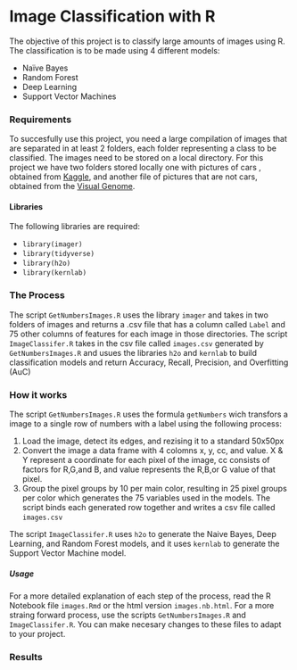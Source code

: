 # Image Classification with R
The objective of this project is to classify large amounts of images using R. The classification is to be made using 4 different models:

* Naïve Bayes
* Random Forest
* Deep Learning
* Support Vector Machines

### Requirements 
To succesfully use this project, you need a large compilation of images that are separated in at least 2 folders, each folder representing a class to be classified. The images need to be stored on a local directory. For this project we have two folders stored locally one with pictures of cars , obtained from [Kaggle](https://www.kaggle.com/senemanu/stanfordcarsfcs#01002.jpg), and another file of pictures that are not cars, obtained from the [Visual Genome](http://visualgenome.org/api/v0/api_home.html).

#### Libraries
The following libraries are required:
* `library(imager)`
* `library(tidyverse)`
* `library(h2o)`
* `library(kernlab)`

### The Process
The script `GetNumbersImages.R` uses the library `imager` and takes in two folders of images and returns a .csv file that has a column called `Label` and 75 other columns of features for each image in those directories. 
The script `ImageClassifer.R` takes in the csv file called `images.csv` generated by `GetNumbersImages.R` and usues the libraries `h2o` and `kernlab` to build classification models and return Accuracy, Recall, Precision, and Overfitting (AuC)

### How it works
The script `GetNumbersImages.R` uses the formula `getNumbers` wich transfors a image to a single row of numbers with a label using the following process:
1. Load the image, detect its edges, and rezising it to a standard 50x50px
2. Convert the image a data frame with 4 colomns x, y, cc, and value. X & Y represent a coordinate for each pixel of the image, cc consists of factors for R,G,and B, and value represents the R,B,or G value of that pixel.
3. Group the pixel groups by 10 per main color, resulting in 25 pixel groups per color which generates the 75 variables used in the models.
The script binds each generated row together and writes a csv file called `images.csv`

The script `ImageClassifer.R` uses `h2o` to generate the Naive Bayes, Deep Learning, and Random Forest models, and it uses `kernlab` to generate the Support Vector Machine model.

##### Usage
For a more detailed explanation of each step of the process, read the R Notebook file `images.Rmd` or the html version `images.nb.html`.
For a more straing forward process, use the scripts `GetNumbersImages.R` and `ImageClassifer.R`. You can make necesary changes to these files to adapt to your project.

### Results



